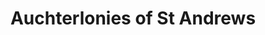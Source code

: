 ---
title: "Auchterlonies of St Andrews"
url: /st-andrews/auchterlonies-of-st-andrews/
shop: sports
---